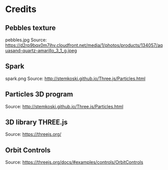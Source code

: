 # Credits

## Pebbles texture
pebbles.jpg
Source: https://d2rp9bqx0m7ihv.cloudfront.net/media/1/photos/products/134057/aquasand-quartz-amarillo_3_1_g.jpeg

## Spark
spark.png
Source: http://stemkoski.github.io/Three.js/Particles.html

## Particles 3D program
Source: http://stemkoski.github.io/Three.js/Particles.html

## 3D library THREE.js
Source: https://threejs.org/

## Orbit Controls
Source: https://threejs.org/docs/#examples/controls/OrbitControls
